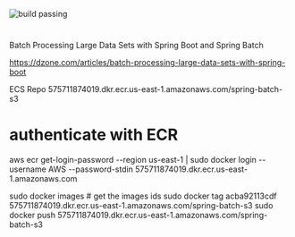 ![build passing](https://raw.githubusercontent.com/dwyl/repo-badges/master/highresPNGs/build-passing.png)
# 
Batch Processing Large Data Sets with Spring Boot and Spring Batch

https://dzone.com/articles/batch-processing-large-data-sets-with-spring-boot


ECS Repo
575711874019.dkr.ecr.us-east-1.amazonaws.com/spring-batch-s3

# authenticate with ECR 
aws ecr get-login-password --region us-east-1 | sudo docker login --username AWS --password-stdin 575711874019.dkr.ecr.us-east-1.amazonaws.com


sudo docker images # get the images ids
sudo docker tag acba92113cdf 575711874019.dkr.ecr.us-east-1.amazonaws.com/spring-batch-s3
sudo docker push 575711874019.dkr.ecr.us-east-1.amazonaws.com/spring-batch-s3
